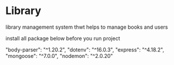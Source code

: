 # Library
library management system thwt helps to manage books and users



install all package below before you run project

"body-parser": "^1.20.2",
    "dotenv": "^16.0.3",
    "express": "^4.18.2",
    "mongoose": "^7.0.0",
    "nodemon": "^2.0.20"


    
